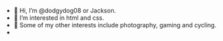 - 👋 Hi, I’m @dodgydog08 or Jackson.
- 👀 I’m interested in html and css.
- 💞️ Some of my other interests include photography, gaming and cycling.
- <!---
- 🌱 I’m currently learning html and css
Some of my other interests include photography, gaming and cycling.
- 📫 You can reach me at


dodgydog08/dodgydog08 is a ✨ special ✨ repository because its `README.md` (this file) appears on your GitHub profile.
You can click the Preview link to take a look at your changes.
--->
